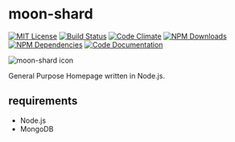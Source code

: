 # moon-shard

[![MIT License](https://img.shields.io/badge/license-MIT-blue.svg)](http://opensource.org/licenses/MIT)
[![Build Status](https://api.travis-ci.org/hyperstone/moon-shard.svg)](https://travis-ci.org/hyperstone/moon-shard/)
[![Code Climate](https://codeclimate.com/github/hyperstone/moon-shard/badges/gpa.svg)](https://codeclimate.com/github/hyperstone/moon-shard)
[![NPM Downloads](https://img.shields.io/npm/dm/moon-shard.svg)](https://npmjs.com/package/moon-shard)
[![NPM Dependencies](https://david-dm.org/hyperstone/moon-shard.png)](https://npmjs.com/package/moon-shard)
[![Code Documentation](https://inch-ci.org/github/hyperstone/moon-shard.svg)](https://inch-ci.org/github/hyperstone/moon-shard)

![moon-shard icon](https://raw.githubusercontent.com/hyperstone/moon-shard/master/src/images/moon-shard.png)

General Purpose Homepage written in Node.js.

## requirements
- Node.js
- MongoDB
